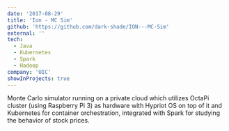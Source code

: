 ```yaml
---
date: '2017-08-29'
title: 'Ion - MC Sim'
github: 'https://github.com/dark-shade/ION---MC-Sim'
external: ''
tech:
  - Java
  - Kubernetes
  - Spark
  - Hadoop
company: 'UIC'
showInProjects: true
---
```


Monte Carlo simulator running on a private cloud which utilizes OctaPi cluster (using Raspberry Pi 3) as hardware with Hypriot OS on top of it and Kubernetes for container orchestration, integrated with Spark for studying the behavior of stock prices.
